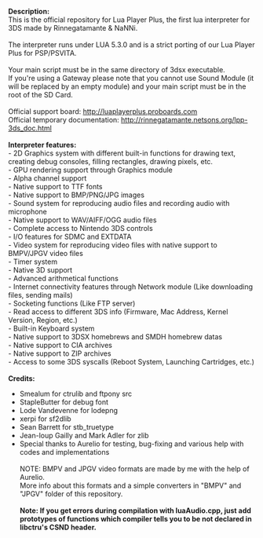 <b>Description:</b><br>
This is the official repository for Lua Player Plus, the first lua interpreter for 3DS made by Rinnegatamante & NaNNi.
<br><br>
The interpreter runs under LUA 5.3.0 and is a strict porting of our Lua Player Plus for PSP/PSVITA.
<br><br>
Your main script must be in the same directory of 3dsx executable.<br>
If you're using a Gateway please note that you cannot use Sound Module (it will be replaced by an empty module) and your main script must be in the root of the SD Card.
<br><br>
Official support board: http://luaplayerplus.proboards.com<br>
Official temporary documentation: http://rinnegatamante.netsons.org/lpp-3ds_doc.html
<br><br>
<b>Interpreter features:</b>
<br>- 2D Graphics system with different built-in functions for drawing text, creating debug consoles, filling rectangles, drawing pixels, etc.
<br>- GPU rendering support through Graphics module
<br>- Alpha channel support
<br>- Native support to TTF fonts
<br>- Native support to BMP/PNG/JPG images
<br>- Sound system for reproducing audio files and recording audio with microphone
<br>- Native support to WAV/AIFF/OGG audio files
<br>- Complete access to Nintendo 3DS controls
<br>- I/O features for SDMC and EXTDATA
<br>- Video system for reproducing video files with native support to BMPV/JPGV video files
<br>- Timer system
<br>- Native 3D support
<br>- Advanced arithmetical functions
<br>- Internet connectivity features through Network module (Like downloading files, sending mails)
<br>- Socketing functions (Like FTP server)
<br>- Read access to different 3DS info (Firmware, Mac Address, Kernel Version, Region, etc.)
<br>- Built-in Keyboard system
<br>- Native support to 3DSX homebrews and SMDH homebrew datas
<br>- Native support to CIA archives
<br>- Native support to ZIP archives
<br>- Access to some 3DS syscalls (Reboot System, Launching Cartridges, etc.)
<br><br>
<b>Credits:</b><br>
- Smealum for ctrulib and ftpony src<br>
- StapleButter for debug font<br>
- Lode Vandevenne for lodepng<br>
- xerpi for sf2dlib<br>
- Sean Barrett for stb_truetype<br>
- Jean-loup Gailly and Mark Adler for zlib<br>
- Special thanks to Aurelio for testing, bug-fixing and various help with codes and implementations
<br><br>
NOTE: BMPV and JPGV video formats are made by me with the help of Aurelio.<br>
More info about this formats and a simple converters in "BMPV" and "JPGV" folder of this repository.<br><br>
<b>Note: If you get errors during compilation with luaAudio.cpp, just add prototypes of functions which compiler tells you to be not declared in libctru's CSND header.</b>
